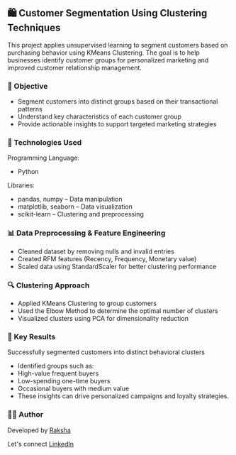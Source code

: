 ## 🛍️ Customer Segmentation Using Clustering Techniques
This project applies unsupervised learning to segment customers based on purchasing behavior using KMeans Clustering. The goal is to help businesses identify customer groups for personalized marketing and improved customer relationship management.

### 🎯 Objective
- Segment customers into distinct groups based on their transactional patterns
- Understand key characteristics of each customer group
- Provide actionable insights to support targeted marketing strategies

### 🧰 Technologies Used
Programming Language:
- Python

Libraries:

- pandas, numpy – Data manipulation
- matplotlib, seaborn – Data visualization
- scikit-learn – Clustering and preprocessing

### 📊 Data Preprocessing & Feature Engineering
- Cleaned dataset by removing nulls and invalid entries
- Created RFM features (Recency, Frequency, Monetary value)
- Scaled data using StandardScaler for better clustering performance

### 🔍 Clustering Approach
- Applied KMeans Clustering to group customers
- Used the Elbow Method to determine the optimal number of clusters
- Visualized clusters using PCA for dimensionality reduction

### 🧪 Key Results
Successfully segmented customers into distinct behavioral clusters

- Identified groups such as:
- High-value frequent buyers
- Low-spending one-time buyers
- Occasional buyers with medium value
- These insights can drive personalized campaigns and loyalty strategies.


### 👩‍💻 Author
Developed by [Raksha](https://github.com/Rakshaa-17)

Let's connect [LinkedIn](https://www.linkedin.com/in/rakshamalela/) 
